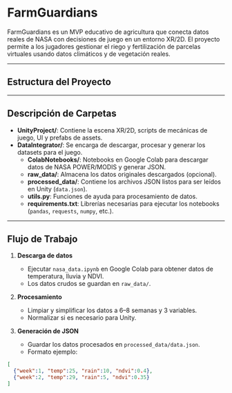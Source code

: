 # FarmGuardians

FarmGuardians es un MVP educativo de agricultura que conecta datos reales de NASA con decisiones de juego en un entorno XR/2D. El proyecto permite a los jugadores gestionar el riego y fertilización de parcelas virtuales usando datos climáticos y de vegetación reales.

---

## Estructura del Proyecto


---

## Descripción de Carpetas

- **UnityProject/**: Contiene la escena XR/2D, scripts de mecánicas de juego, UI y prefabs de assets.  
- **DataIntegrator/**: Se encarga de descargar, procesar y generar los datasets para el juego.  
  - **ColabNotebooks/**: Notebooks en Google Colab para descargar datos de NASA POWER/MODIS y generar JSON.  
  - **raw_data/**: Almacena los datos originales descargados (opcional).  
  - **processed_data/**: Contiene los archivos JSON listos para ser leídos en Unity (`data.json`).  
  - **utils.py**: Funciones de ayuda para procesamiento de datos.  
  - **requirements.txt**: Librerías necesarias para ejecutar los notebooks (`pandas`, `requests`, `numpy`, etc.).

---

## Flujo de Trabajo

1. **Descarga de datos**  
   - Ejecutar `nasa_data.ipynb` en Google Colab para obtener datos de temperatura, lluvia y NDVI.  
   - Los datos crudos se guardan en `raw_data/`.

2. **Procesamiento**  
   - Limpiar y simplificar los datos a 6–8 semanas y 3 variables.  
   - Normalizar si es necesario para Unity.

3. **Generación de JSON**  
   - Guardar los datos procesados en `processed_data/data.json`.  
   - Formato ejemplo:

```json
[
  {"week":1, "temp":25, "rain":10, "ndvi":0.4},
  {"week":2, "temp":29, "rain":5, "ndvi":0.35}
]
